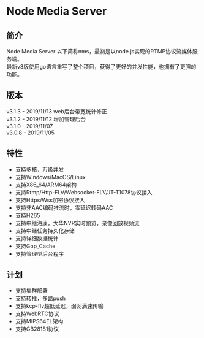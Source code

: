 # Node Media Server
## 简介
Node Media Server 以下简称nms，最初是以node.js实现的RTMP协议流媒体服务端。  
最新v3版使用go语言重写了整个项目，获得了更好的并发性能，也拥有了更强的功能。

## 版本
v3.1.3 - 2019/11/13 web后台带宽统计修正    
v3.1.2 - 2019/11/12 增加管理后台  
v3.1.0 - 2019/11/07  
v3.0.8 - 2019/11/05

## 特性
* 支持多核，万级并发
* 支持Windows/MacOS/Linux 
* 支持X86_64/ARM64架构
* 支持Rtmp/Http-FLV/Websocket-FLV/JT-T1078协议接入
* 支持Https/Wss加密协议接入
* 支持非AAC编码推流时，零延迟转码AAC
* 支持H265
* 支持中继海康，大华NVR实时预览，录像回放视频流
* 支持中继任务持久化存储
* 支持详细数据统计
* 支持Gop_Cache
* 支持管理型后台程序

## 计划
* 支持集群部署
* 支持转推，多路push
* 支持kcp-flv超低延迟，弱网满速传输
* 支持WebRTC协议
* 支持MIPS64EL架构
* 支持GB28181协议
